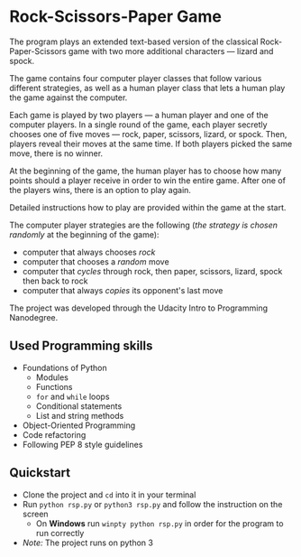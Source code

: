 # Rock-Scissors-Paper Game
The program plays an extended text-based version of the classical Rock-Paper-Scissors game with two more additional characters — lizard and spock.
 
The game contains four computer player classes that follow various different strategies, as well as a human player class that lets a human play the game against the computer.

Each game is played by two players — a human player and one of the computer players.
In a single round of the game, each player secretly chooses one of five moves — rock, paper, scissors, lizard, or spock.
Then, players reveal their moves at the same time. If both players picked the same move, there is no winner.

At the beginning of the game, the human player has to choose how many points should a player receive in order to win the entire game.
After one of the players wins, there is an option to play again.

Detailed instructions how to play are provided within the game at the start.

The computer player strategies are the following (_the strategy is chosen randomly_ at the beginning of the game):

* computer that always chooses _rock_
* computer that chooses a _random_ move
* computer that _cycles_ through rock, then paper, scissors, lizard, spock then back to rock
* computer that always _copies_ its opponent's last move

The project was developed through the Udacity Intro to Programming Nanodegree.

## Used Programming skills
* Foundations of Python
  - Modules
  - Functions
  - `for` and `while` loops
  - Conditional statements
  - List and string methods
* Object-Oriented Programming
* Code refactoring
* Following PEP 8 style guidelines

## Quickstart
* Clone the project and `cd` into it in your terminal
* Run `python rsp.py` or `python3 rsp.py` and follow the instruction on the screen
  - On **Windows** run `winpty python rsp.py` in order for the program to run correctly
* _Note:_ The project runs on python 3
